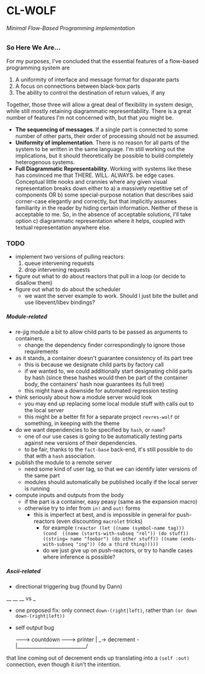 # CL-WOLF
###### Minimal Flow-Based Programming implementation

### So Here We Are...

For my purposes, I've concluded that the essential features of a flow-based programming system are

1. A uniformity of interface and message format for disparate parts
2. A focus on connections between black-box parts
3. The ability to control the destination of return values, if any

Together, those three will allow a great deal of flexibility in system design, while still mostly retaining diagrammatic representability. There is a great number of features I'm not concerned with, but that _you_ might be.

- **The sequencing of messages**. If a single part is connected to some number of other parts, their order of processing should not be assumed.
- **Uniformity of implementation**. There is no reason for all parts of the system to be written in the same language. I'm still working out the implications, but it should theoretically be possible to build completely heterogenous systems.
- **Full Diagrammatic Representability**. Working with systems like these has convinced me that THERE. WILL. ALWAYS. be edge cases. Conceptual little nooks and crannies where any given visual representation breaks down either to a) a massively repetitive set of components OR b) some special-purpose notation that describes said corner-case elegantly and correctly, but that implicitly assumes familiarity in the reader by hiding certain information. Neither of these is acceptable to me. So, in the absence of acceptable solutions, I'll take option c) diagrammatic representation where it helps, coupled with textual representation anywhere else.

### TODO

- implement two versions of pulling reactors:
	1. queue intervening requests
	2. drop intervening requests
- figure out what to do about reactors that pull in a loop (or decide to disallow them)
- figure out what to do about the scheduler
	- we want the server example to work. Should I just bite the bullet and use libevent/libev bindings?

##### Module-related

- re-jig module a bit to allow child parts to be passed as arguments to containers.
	- change the dependency finder correspondingly to ignore those requirements
- as it stands, a container doesn't guarantee consistency of its part tree
	- this is because we designate child parts by factory call
	- if we wanted to, we could additionally start designating child parts by hash (since these hashes would then be part of the container body, the containers' hash now guarantees its full tree)
	- this might have a downside for automated regression testing 
- think seriously about how a module server would look
	- you may end up replacing some local module stuff with calls out to the local server
	- this might be a better fit for a separate project `revres-wolf` or something, in keeping with the theme
- do we want dependencies to be specified by `hash`, or `name`?
	- one of our use cases is going to be automatically testing parts against new versions of their dependencies.
	- to be fair, thanks to the `fact-base` back-end, it's still possible to do that with a `hash` association.
- publish the module to a remote server
	- need some kind of user tag, so that we can identify later versions of the same part
	- modules should automatically be published locally if the local server is running
- compute inputs and outputs from the body
	- if the part is a container, easy peasy (same as the expansion macro)
	- otherwise try to infer from `in!` and `out!` forms
		- this is imperfect at best, and is impossible in general for push-reactors (even discounting `macrolet` tricks)
			- for example `(reactor
				             (let ((name (symbol-name tag)))
				               (cond 
				                 ((name (starts-with-subseq "rel"))
					              (do stuff))
				                 ((string= name "foobar")
					              (do other stuff))
				                 ((name (ends-with-subseq "ing"))
					              (do a third thing)))))`
			- do we just give up on push-reactors, or try to handle cases where inference is possible?

##### Ascii-related
- directional triggering bug (found by Dann)

\__     \__
\__  vs  \_

- one proposed fix: only connect `down-(right|left)`, rather than `(or down down-(right|left))`

- self output bug

  ---> countdown ---> printer
   |             \_-> decrement -
   |____________________________/

that line coming out of decrement ends up translating into a `(self :out)` connection, even though it isn't the intention.

